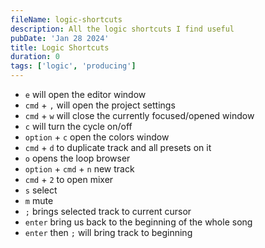 ```yaml
---
fileName: logic-shortcuts
description: All the logic shortcuts I find useful
pubDate: 'Jan 28 2024'
title: Logic Shortcuts
duration: 0
tags: ['logic', 'producing']
---
```


- `e` will open the editor window
- `cmd` + `,` will open the project settings
- `cmd` + `w` will close the currently focused/opened window
- `c` will turn the cycle on/off
- `option` + `c` open the colors window
- `cmd` + `d` to duplicate track and all presets on it
- `o` opens the loop browser
- `option` + `cmd` + `n` new track
- `cmd` + `2` to open mixer
- `s` select
- `m` mute
- `;` brings selected track to current cursor
- `enter` bring us back to the beginning of the whole song
- `enter` then `;` will bring track to beginning